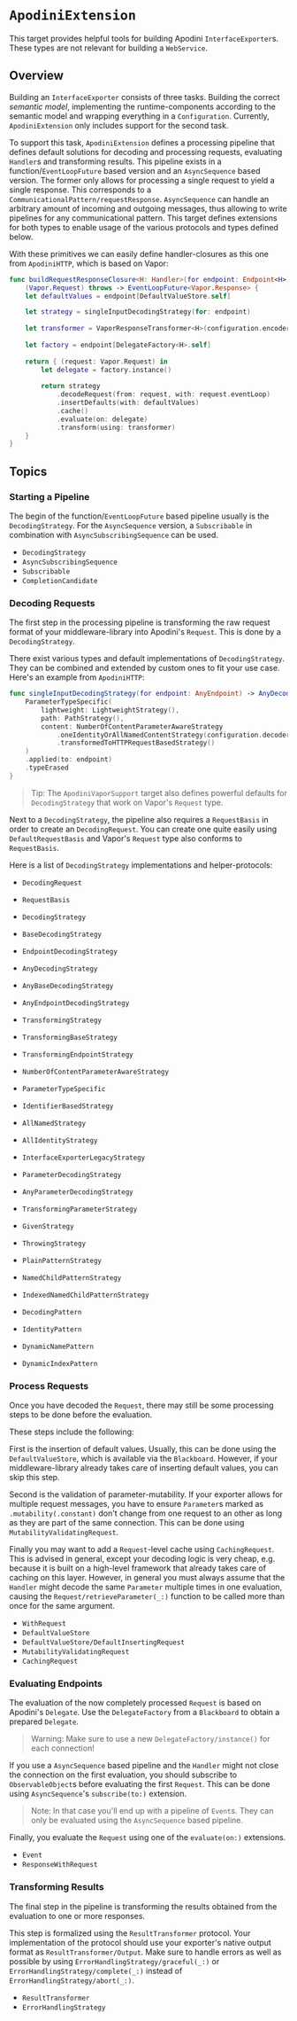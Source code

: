 # ``ApodiniExtension``

This target provides helpful tools for building Apodini `InterfaceExporter`s. These types are not relevant for building a `WebService`.

<!--
                  
This source file is part of the Apodini open source project

SPDX-FileCopyrightText: 2019-2021 Paul Schmiedmayer and the Apodini project authors (see CONTRIBUTORS.md) <paul.schmiedmayer@tum.de>

SPDX-License-Identifier: MIT
             
-->

## Overview

Building an `InterfaceExporter` consists of three tasks. Building the correct _semantic model_, implementing the runtime-components according to the semantic model and wrapping everything in a `Configuration`. Currently, `ApodiniExtension` only includes support for the second task.

To support this task, `ApodiniExtension` defines a processing pipeline that defines default solutions for decoding and processing requests, evaluating `Handler`s and transforming results. This pipeline exists in a function/`EventLoopFuture` based version and an `AsyncSequence` based version. The former only allows for processing a single request to yield a single response. This corresponds to a `CommunicationalPattern/requestResponse`. `AsyncSequence` can handle an arbitrary amount of incoming and outgoing messages, thus allowing to write pipelines for any communicational pattern. This target defines extensions for both types to enable usage of the various protocols and types defined below.

With these primitives we can easily define handler-closures as this one from `ApodiniHTTP`, which is based on Vapor:

```swift
func buildRequestResponseClosure<H: Handler>(for endpoint: Endpoint<H>) ->
    (Vapor.Request) throws -> EventLoopFuture<Vapor.Response> {
    let defaultValues = endpoint[DefaultValueStore.self]

    let strategy = singleInputDecodingStrategy(for: endpoint)
    
    let transformer = VaporResponseTransformer<H>(configuration.encoder)
        
    let factory = endpoint[DelegateFactory<H>.self]
    
    return { (request: Vapor.Request) in
        let delegate = factory.instance()
        
        return strategy
            .decodeRequest(from: request, with: request.eventLoop)
            .insertDefaults(with: defaultValues)
            .cache()
            .evaluate(on: delegate)
            .transform(using: transformer)
    }
}
```


## Topics

### Starting a Pipeline

The begin of the function/`EventLoopFuture` based pipeline usually is the ``DecodingStrategy``. For the `AsyncSequence` version, a ``Subscribable`` in combination with ``AsyncSubscribingSequence`` can be used.

- ``DecodingStrategy``
- ``AsyncSubscribingSequence``
- ``Subscribable``
- ``CompletionCandidate``


### Decoding Requests

The first step in the processing pipeline is transforming the raw request format of your middleware-library into Apodini's `Request`. This is done by a ``DecodingStrategy``.

There exist various types and default implementations of ``DecodingStrategy``. They can be combined and extended by custom ones to fit your use case. Here's an example from `ApodiniHTTP`:

```swift
func singleInputDecodingStrategy(for endpoint: AnyEndpoint) -> AnyDecodingStrategy<Vapor.Request> {
    ParameterTypeSpecific(
        lightweight: LightweightStrategy(),
        path: PathStrategy(),
        content: NumberOfContentParameterAwareStrategy
            .oneIdentityOrAllNamedContentStrategy(configuration.decoder, for: endpoint)
            .transformedToHTTPRequestBasedStrategy()
    )
    .applied(to: endpoint)
    .typeErased
}
```
> Tip: The `ApodiniVaporSupport` target also defines powerful defaults for ``DecodingStrategy`` that work on Vapor's `Request` type.

Next to a ``DecodingStrategy``, the pipeline also requires a ``RequestBasis`` in order to create an ``DecodingRequest``. You can create one quite easily using ``DefaultRequestBasis`` and Vapor's `Request` type also conforms to ``RequestBasis``.

Here is a list of ``DecodingStrategy`` implementations and helper-protocols:

- ``DecodingRequest``


- ``RequestBasis``


- ``DecodingStrategy``
- ``BaseDecodingStrategy``
- ``EndpointDecodingStrategy``

- ``AnyDecodingStrategy``
- ``AnyBaseDecodingStrategy``
- ``AnyEndpointDecodingStrategy``

- ``TransformingStrategy``
- ``TransformingBaseStrategy``
- ``TransformingEndpointStrategy``

- ``NumberOfContentParameterAwareStrategy``
- ``ParameterTypeSpecific``
- ``IdentifierBasedStrategy``
- ``AllNamedStrategy``
- ``AllIdentityStrategy``
- ``InterfaceExporterLegacyStrategy``


- ``ParameterDecodingStrategy``
- ``AnyParameterDecodingStrategy``
- ``TransformingParameterStrategy``

- ``GivenStrategy``
- ``ThrowingStrategy``
- ``PlainPatternStrategy``
- ``NamedChildPatternStrategy``
- ``IndexedNamedChildPatternStrategy``


- ``DecodingPattern``

- ``IdentityPattern``
- ``DynamicNamePattern``
- ``DynamicIndexPattern``


### Process Requests

Once you have decoded the `Request`, there may still be some processing steps to be done before the evaluation.

These steps include the following:

First is the insertion of default values. Usually, this can be done using the ``DefaultValueStore``, which is available via the `Blackboard`. However, if your middleware-library already takes care of inserting default values, you can skip this step.

Second is the validation of parameter-mutability. If your exporter allows for multiple request messages, you have to ensure `Parameter`s marked as `.mutability(.constant)` don't change from one request to an other as long as they are part of the same connection. This can be done using ``MutabilityValidatingRequest``.

Finally you may want to add a `Request`-level cache using ``CachingRequest``. This is advised in general, except your decoding logic is very cheap, e.g. because it is built on a high-level framework that already takes care of caching on this layer. However, in general you must always assume that the `Handler` might decode the same `Parameter` multiple times in one evaluation, causing the `Request/retrieveParameter(_:)` function to be called more than once for the same argument. 

- ``WithRequest``
- ``DefaultValueStore``
- ``DefaultValueStore/DefaultInsertingRequest``
- ``MutabilityValidatingRequest``
- ``CachingRequest``

### Evaluating Endpoints

The evaluation of the now completely processed `Request` is based on Apodini's `Delegate`. Use the `DelegateFactory` from a `Blackboard` to obtain a prepared `Delegate`.

> Warning: Make sure to use a new `DelegateFactory/instance()` for each connection!

If you use a `AsyncSequence` based pipeline and the `Handler` might not close the connection on the first evaluation, you should subscribe to `ObservableObject`s before evaluating the first `Request`. This can be done using `AsyncSequence`'s `subscribe(to:)` extension.

> Note: In that case you'll end up with a pipeline of ``Event``s. They can only be evaluated using the `AsyncSequence` based pipeline.

Finally, you evaluate the `Request` using one of the `evaluate(on:)` extensions. 

- ``Event``
- ``ResponseWithRequest``

### Transforming Results

The final step in the pipeline is transforming the results obtained from the evaluation to one or more responses.

This step is formalized using the ``ResultTransformer`` protocol. Your implementation of the protocol should use your exporter's native output format as ``ResultTransformer/Output``. Make sure to handle errors as well as possible by using ``ErrorHandlingStrategy/graceful(_:)`` or ``ErrorHandlingStrategy/complete(_:)`` instead of ``ErrorHandlingStrategy/abort(_:)``.

- ``ResultTransformer``
- ``ErrorHandlingStrategy``

